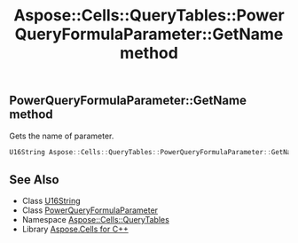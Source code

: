 ﻿---
title: Aspose::Cells::QueryTables::PowerQueryFormulaParameter::GetName method
linktitle: GetName
second_title: Aspose.Cells for C++ API Reference
description: 'Aspose::Cells::QueryTables::PowerQueryFormulaParameter::GetName method. Gets the name of parameter in C++.'
type: docs
weight: 600
url: /cpp/aspose.cells.querytables/powerqueryformulaparameter/getname/
---
## PowerQueryFormulaParameter::GetName method


Gets the name of parameter.

```cpp
U16String Aspose::Cells::QueryTables::PowerQueryFormulaParameter::GetName()
```

## See Also

* Class [U16String](../../../aspose.cells/u16string/)
* Class [PowerQueryFormulaParameter](../)
* Namespace [Aspose::Cells::QueryTables](../../)
* Library [Aspose.Cells for C++](../../../)
